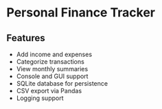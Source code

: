 # Personal Finance Tracker

## Features

- Add income and expenses
- Categorize transactions
- View monthly summaries
- Console and GUI support
- SQLite database for persistence
- CSV export via Pandas
- Logging support


